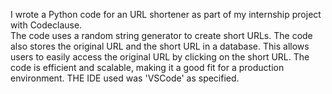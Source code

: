 I wrote a Python code for an URL shortener as part of my internship project with Codeclause.  
The code uses a random string generator to create short URLs.
The code also stores the original URL and the short URL in a database.
This allows users to easily access the original URL by clicking on the short URL.
The code is efficient and scalable, making it a good fit for a production environment.
THE IDE used was 'VSCode' as specified.
